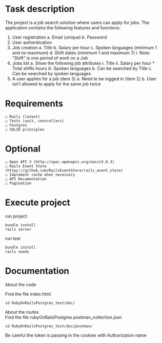 # Task description

The project is a job search solution where users can apply for jobs. The application contains
the following features and functions:

1. User registration
   a. Email (unique)
   b. Password
2. User authentication
3. Job creation
   a. Title
   b. Salary per hour
   c. Spoken languages (minimum 1 and no maximum)
   d. Shift dates (minimum 1 and maximum 7)
   i. Note: “Shift” is one period of work on a Job
4. Jobs list
   a. Show the following job attributes
   i. Title
   ii. Salary per hour * Total shifts hours
   iii. Spoken languages
   b. Can be searched by Title
   c. Can be searched by spoken languages
5. A user applies for a job (item 3)
   a. Need to be logged in (item 2)
   b. User isn’t allowed to apply for the same job twice

# Requirements

```
❏ Rails (latest)
❏ Tests (unit, controllers)
❏ Postgres
❏ SOLID principles
```
# Optional

```
❏ Open API 3 (http://spec.openapis.org/oas/v3.0.3)
❏ Rails Event Store (https://github.com/RailsEventStore/rails_event_store)
❏ Implement cache when necessary
❏ API Documentation
❏ Pagination
```

# Execute project

run project 

```
bundle install
rails server
```

run test

```
bundle install
rails seeds
```

# Documentation
About the code <br>

Find the file index.html
```
cd RubyOnRailsPostgres_test/doc/
```

About the routes <br>
Find the file rubyOnRailsPostgres.postman_collection.json
```
cd RubyOnRailsPostgres_test/doc/postman/
```

Be careful the token is passing in the cookies with Authorization name
